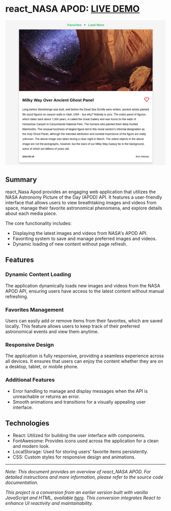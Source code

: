 # react_NASA APOD: [LIVE DEMO](https://shcoobz.github.io/react_nasa-apod/)

![react_nasa-apod](img/react_nasa-apod.png)

## Summary

react_Nasa Apod provides an engaging web application that utilizes the NASA Astronomy Picture of the Day (APOD) API. It features a user-friendly interface that allows users to view breathtaking images and videos from space, manage their favorite astronomical phenomena, and explore details about each media piece.

The core functionality includes:

- Displaying the latest images and videos from NASA's APOD API.
- Favoriting system to save and manage preferred images and videos.
- Dynamic loading of new content without page refresh.

## Features

### Dynamic Content Loading

The application dynamically loads new images and videos from the NASA APOD API, ensuring users have access to the latest content without manual refreshing.

### Favorites Management

Users can easily add or remove items from their favorites, which are saved locally. This feature allows users to keep track of their preferred astronomical events and view them anytime.

### Responsive Design

The application is fully responsive, providing a seamless experience across all devices. It ensures that users can enjoy the content whether they are on a desktop, tablet, or mobile phone.

### Additional Features

- Error handling to manage and display messages when the API is unreachable or returns an error.
- Smooth animations and transitions for a visually appealing user interface.

## Technologies

- React: Utilized for building the user interface with components.
- FontAwesome: Provides icons used across the application for a clean and modern look.
- LocalStorage: Used for storing users' favorite items persistently.
- CSS: Custom styles for responsive design and animations.

---

_Note: This document provides an overview of react_NASA APOD. For detailed instructions and more information, please refer to the source code documentation._

_This project is a conversion from an earlier version built with vanilla JavaScript and HTML, available [here](https://github.com/Shcoobz/basicJS_nasa-apod/). This conversion integrates React to enhance UI reactivity and maintainability._
